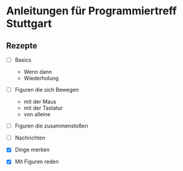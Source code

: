 # Anleitungen für Programmiertreff Stuttgart

## Rezepte

- [ ] Basics
  - Wenn dann
  - Wiederholung

- [ ] Figuren die sich Bewegen
  - mit der Maus
  - mit der Tastatur
  - von alleine
  
- [ ] Figuren die zusammenstoßen
- [ ] Nachrichten
- [X] Dinge merken
- [X] Mit Figuren reden